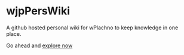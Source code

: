 # wjpPersWiki
A github hosted personal wiki for wPlachno to keep knowledge in one place.

Go ahead and [explore now](https://wplachno.github.io/wjpPersWiki/)
